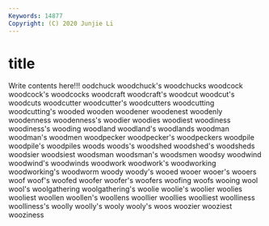 ```yaml
---
Keywords: 14877
Copyright: (C) 2020 Junjie Li
---
```


# title

Write contents here!!!
oodchuck 
woodchuck's 
woodchucks 
woodcock
woodcock's 
woodcocks 
woodcraft 
woodcraft's 
woodcut 
woodcut's 
woodcuts 
woodcutter 
woodcutter's 
woodcutters
woodcutting 
woodcutting's 
wooded 
wooden 
woodener 
woodenest 
woodenly 
woodenness 
woodenness's 
woodier
woodies 
woodiest 
woodiness 
woodiness's 
wooding 
woodland 
woodland's 
woodlands 
woodman 
woodman's
woodmen 
woodpecker 
woodpecker's 
woodpeckers 
woodpile 
woodpile's 
woodpiles 
woods 
woods's 
woodshed
woodshed's 
woodsheds 
woodsier 
woodsiest 
woodsman 
woodsman's 
woodsmen 
woodsy 
woodwind 
woodwind's
woodwinds 
woodwork 
woodwork's 
woodworking 
woodworking's 
woodworm 
woody 
woody's 
wooed 
wooer
wooer's 
wooers 
woof 
woof's 
woofed 
woofer 
woofer's 
woofers 
woofing 
woofs
wooing 
wool 
wool's 
woolgathering 
woolgathering's 
woolie 
woolie's 
woolier 
woolies 
wooliest
woollen 
woollen's 
woollens 
woollier 
woollies 
woolliest 
woolliness 
woolliness's 
woolly 
woolly's
wooly 
wooly's 
woos 
woozier 
wooziest 
wooziness 
